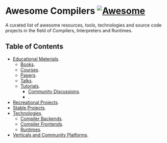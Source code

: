 # Awesome Compilers [![Awesome](https://cdn.rawgit.com/sindresorhus/awesome/d7305f38d29fed78fa85652e3a63e154dd8e8829/media/badge.svg)](https://github.com/sindresorhus/awesome)

A curated list of awesome resources, tools, technologies and source code projects in the field of Compilers, Interpreters and Runtimes.

## Table of Contents

  * [Educational Materials]().
    + [Books]().
    + [Courses]().
    + [Papers]().
    + [Talks]().
    + [Tutorials]().
      * [Community Discussions]().
      * []().
  * [Recreational Projects]().
  * [Stable Projects]().
  * [Technologies]().
     + [Compiler Backends]().
     + [Compiler Frontends]().
     + [Runtimes]().
  * [Verticals and Community Platforms]().
